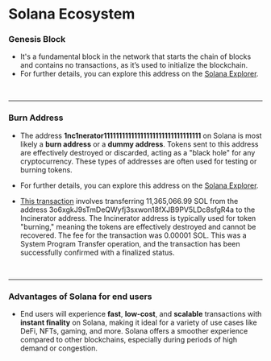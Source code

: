 # Solana Ecosystem

### Genesis Block
- It's a fundamental block in the network that starts the chain of blocks and contains no transactions, as it’s used to initialize the blockchain.  
- For further details, you can explore this address on the [Solana Explorer](https://explorer.solana.com/block/0).


<br>

---

### Burn Address
- The address **1nc1nerator11111111111111111111111111111111** on Solana is most likely a **burn address** or a **dummy address**. Tokens sent to this address are effectively destroyed or discarded, acting as a "black hole" for any cryptocurrency. These types of addresses are often used for testing or burning tokens.

- For further details, you can explore this address on the [Solana Explorer](https://explorer.solana.com/address/1nc1nerator11111111111111111111111111111111).

-  [This transaction](https://explorer.solana.com/tx/45pGoC4Rr3fJ1TKrsiRkhHRbdUeX7633XAGVec6XzVdpRbzQgHhe6ZC6Uq164MPWtiqMg7wCkC6Wy3jy2BqsDEKf) involves transferring 11,365,066.99 SOL from the address 3o6xgkJ9sTmDeQWyfj3sxwon18fXJB9PV5LDc8sfgR4a to the Incinerator address. The Incinerator address is typically used for token "burning," meaning the tokens are effectively destroyed and cannot be recovered. The fee for the transaction was 0.00001 SOL. This was a System Program Transfer operation, and the transaction has been successfully confirmed with a finalized status.

<br>

---

### Advantages of Solana for end users
- End users will experience **fast**, **low-cost**, and **scalable** transactions with **instant finality** on Solana, making it ideal for a variety of use cases like DeFi, NFTs, gaming, and more. Solana offers a smoother experience compared to other blockchains, especially during periods of high demand or congestion.